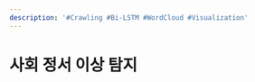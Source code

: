 ```yaml
---
description: '#Crawling #Bi-LSTM #WordCloud #Visualization'
---
```


# 사회 정서 이상 탐지

<figure><img src="../../../.gitbook/assets/사회정서 이상탐지_페이지_01 (1).jpg" alt=""><figcaption></figcaption></figure>

<figure><img src="../../../.gitbook/assets/사회정서 이상탐지_페이지_02 (1).jpg" alt=""><figcaption></figcaption></figure>

<figure><img src="../../../.gitbook/assets/사회정서 이상탐지_페이지_03 (1).jpg" alt=""><figcaption></figcaption></figure>

<figure><img src="../../../.gitbook/assets/사회정서 이상탐지_페이지_04 (1).jpg" alt=""><figcaption></figcaption></figure>

<figure><img src="../../../.gitbook/assets/사회정서 이상탐지_페이지_05 (1).jpg" alt=""><figcaption></figcaption></figure>

<figure><img src="../../../.gitbook/assets/사회정서 이상탐지_페이지_06 (2).jpg" alt=""><figcaption></figcaption></figure>

<figure><img src="../../../.gitbook/assets/사회정서 이상탐지_페이지_07 (1).jpg" alt=""><figcaption></figcaption></figure>

<figure><img src="../../../.gitbook/assets/사회정서 이상탐지_페이지_08 (1).jpg" alt=""><figcaption></figcaption></figure>

<figure><img src="../../../.gitbook/assets/사회정서 이상탐지_페이지_09 (2).jpg" alt=""><figcaption></figcaption></figure>

<figure><img src="../../../.gitbook/assets/사회정서 이상탐지_페이지_10 (2).jpg" alt=""><figcaption></figcaption></figure>

<figure><img src="../../../.gitbook/assets/사회정서 이상탐지_페이지_11 (2).jpg" alt=""><figcaption></figcaption></figure>

<figure><img src="../../../.gitbook/assets/사회정서 이상탐지_페이지_12 (2).jpg" alt=""><figcaption></figcaption></figure>

<figure><img src="../../../.gitbook/assets/사회정서 이상탐지_페이지_13.jpg" alt=""><figcaption></figcaption></figure>

<figure><img src="../../../.gitbook/assets/사회정서 이상탐지_페이지_14.jpg" alt=""><figcaption></figcaption></figure>

<figure><img src="../../../.gitbook/assets/사회정서 이상탐지_페이지_15 (2).jpg" alt=""><figcaption></figcaption></figure>

<figure><img src="../../../.gitbook/assets/사회정서 이상탐지_페이지_16 (2).jpg" alt=""><figcaption></figcaption></figure>

<figure><img src="../../../.gitbook/assets/사회정서 이상탐지_페이지_17 (1).jpg" alt=""><figcaption></figcaption></figure>

<figure><img src="../../../.gitbook/assets/사회정서 이상탐지_페이지_18 (1).jpg" alt=""><figcaption></figcaption></figure>

<figure><img src="../../../.gitbook/assets/사회정서 이상탐지_페이지_19 (2).jpg" alt=""><figcaption></figcaption></figure>

<figure><img src="../../../.gitbook/assets/사회정서 이상탐지_페이지_20.jpg" alt=""><figcaption></figcaption></figure>
